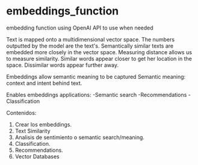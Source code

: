 # embeddings_function
embedding function using OpenAI API to use when needed

Text is mapped onto a multidimensional vector space.
The numbers outputted by the model are the text's. 
Semantically similar texts are embedded more closely in the vector space.
Measuring distance allows us to measure similarity.
Similar words appear closer to get her location in the space. 
Dissimilar words appear further away.

Embeddings allow semantic meaning to be captured 
Semantic meaning: context and intent behind text.

Enables embeddings applications: 
-Semantic search 
-Recommendations 
-Classification

Contenidos:
1. Crear los embeddings.
2. Text Similarity
3. Analisis de sentimiento o semantic search/meaning.
4. Classification.
5. Recommendations.
6. Vector Databases
   
